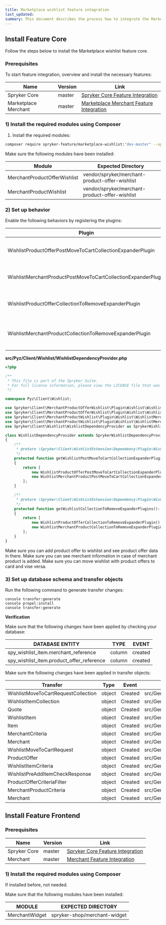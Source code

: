 ```yaml
---
title: Marketplace wishlist feature integration
last_updated:
summary: This document describes the process how to integrate the Marketplace wishlist feature into a Spryker project.
---
```


## Install Feature Core
Follow the steps below to install the Marketplace wishlist feature core.

### Prerequisites

To start feature integration, overview and install the necessary features:

| Name            | Version | Link        |
| --------------- | -------- | ------------------ |
| Spryker Core         | master      | [Spryker Core Feature Integration](https://spryker.atlassian.net/wiki/spaces/DOCS/pages/900924310) |
| Marketplace Merchant | master      | [Marketplace Merchant Feature Integration](https://spryker.atlassian.net/wiki/spaces/DOCS/pages/1876853120) |


### 1) Install the required modules using Composer

1) Install the required modules:

```bash
composer require spryker-feature/marketplace-wishlist:"dev-master" --update-with-dependencies
```
Make sure the following modules have been installed:

| Module | Expected Directory |
|-|-|
| MerchantProductOfferWishlist | vendor/spryker/merchant-product-offer-wishlist |
| MerchantProductWishlist | vendor/spryker/merchant-product-offer-wishlist |

### 2) Set up behavior
Enable the following behaviors by registering the plugins:

| Plugin | Description | Prerequisites | Namespace |
|-|-|-|-|
| WishlistProductOfferPostMoveToCartCollectionExpanderPlugin | Expands WishlistMoveToCartRequestCollection transfer object with not valid product offers as request items. | None | Spryker\Client\WishlistExtension\Dependency\Plugin |
| WishlistMerchantProductPostMoveToCartCollectionExpanderPlugin | Expands WishlistMoveToCartRequestCollection transfer object with not valid merchant products as request items. | None | Spryker\Client\WishlistExtension\Dependency\Plugin |
| WishlistProductOfferCollectionToRemoveExpanderPlugin | Expands WishlistItemCollectionTransfer transfer object with product offer reference. | None | Spryker\Client\WishlistExtension\Dependency\Plugin |
| WishlistMerchantProductCollectionToRemoveExpanderPlugin | Expands WishlistItemCollection transfer object with merchant product wishlist items from WishlistMoveToCartRequestCollection transfer object. | None | Spryker\Client\WishlistExtension\Dependency\Plugin |


**src/Pyz/Client/Wishlist/WishlistDependencyProvider.php**

```php
<?php

/**
 * This file is part of the Spryker Suite.
 * For full license information, please view the LICENSE file that was distributed with this source code.
 */

namespace Pyz\Client\Wishlist;

use Spryker\Client\MerchantProductOfferWishlist\Plugin\Wishlist\WishlistProductOfferCollectionToRemoveExpanderPlugin;
use Spryker\Client\MerchantProductOfferWishlist\Plugin\Wishlist\WishlistProductOfferPostMoveToCartCollectionExpanderPlugin;
use Spryker\Client\MerchantProductWishlist\Plugin\Wishlist\WishlistMerchantProductCollectionToRemoveExpanderPlugin;
use Spryker\Client\MerchantProductWishlist\Plugin\Wishlist\WishlistMerchantProductPostMoveToCartCollectionExpanderPlugin;
use Spryker\Client\Wishlist\WishlistDependencyProvider as SprykerWishlistDependencyProvider;

class WishlistDependencyProvider extends SprykerWishlistDependencyProvider
{
    /**
     * @return \Spryker\Client\WishlistExtension\Dependency\Plugin\WishlistPostMoveToCartCollectionExpanderPluginInterface[]
     */
    protected function getWishlistPostMoveToCartCollectionExpanderPlugins(): array
    {
        return [
            new WishlistProductOfferPostMoveToCartCollectionExpanderPlugin(),
            new WishlistMerchantProductPostMoveToCartCollectionExpanderPlugin(),
        ];
    }

    /**
     * @return \Spryker\Client\WishlistExtension\Dependency\Plugin\WishlistCollectionToRemoveExpanderPluginInterface[]
     */
    protected function getWishlistCollectionToRemoveExpanderPlugins(): array
    {
        return [
            new WishlistProductOfferCollectionToRemoveExpanderPlugin(),
            new WishlistMerchantProductCollectionToRemoveExpanderPlugin(),
        ];
    }
}
```

Make sure you can add product offer to wishlist and see product offer data in there.
Make sure you can see merchant information in case of merchant product is added.
Make sure you can move wishlist with product offers to card and vise versa.


### 3) Set up database schema and transfer objects

Run the following command to generate transfer changes:

```
console transfer:generate
console propel:install
console transfer:generate
```
**Verification**

Make sure that the following changes have been applied by checking your database:

| DATABASE ENTITY |	TYPE |	EVENT |
|-|-|-|
| spy_wishlist_item.merchant_reference | column |	created |
| spy_wishlist_item.product_offer_reference | column |	created |

Make sure  the following changes have been applied in transfer objects:

| Transfer | Type | Event | Path |
|-|-|-|-|
| WishlistMoveToCartRequestCollection | object | Created | src/Generated/Shared/Transfer/WishlistMoveToCartRequestCollectionTransfer |
| WishlistItemCollection | object | Created | src/Generated/Shared/Transfer/WishlistItemCollectionTransfer |
| Quote | object | Created | src/Generated/Shared/Transfer/QuoteTransfer |
| WishlistItem | object | Created | src/Generated/Shared/Transfer/WishlistItemTransfer |
| Item | object | Created | src/Generated/Shared/Transfer/ItemTransfer |
| MerchantCriteria | object | Created | src/Generated/Shared/Transfer/MerchantCriteriaTransfer |
| Merchant | object | Created | src/Generated/Shared/Transfer/MerchantTransfer |
| WishlistMoveToCartRequest | object | Created | src/Generated/Shared/Transfer/WishlistMoveToCartRequestTransfer |
| ProductOffer | object | Created | src/Generated/Shared/Transfer/ProductOfferTransfer |
| WishlistItemCriteria | object | Created | src/Generated/Shared/Transfer/WishlistItemCriteriaTransfer |
| WishlistPreAddItemCheckResponse | object | Created | src/Generated/Shared/Transfer/WishlistPreAddItemCheckResponseTransfer |
| ProductOfferCriteriaFilter | object | Created | src/Generated/Shared/Transfer/ProductOfferCriteriaFilterTransfer |
| MerchantProductCriteria | object | Created | src/Generated/Shared/Transfer/MerchantProductCriteriaTransfer |
| Merchant | object | Created | src/Generated/Shared/Transfer/MerchantTransfer |

## Install Feature Frontend
### Prerequisites

| Name            | Version | Link        |
| --------------- | -------- | ------------------ |
| Spryker Core         | master      | [Spryker Core Feature Integration](https://spryker.atlassian.net/wiki/spaces/DOCS/pages/900924310) |
| Merchant | master      | [Merchant Feature Integration](https://spryker.atlassian.net/wiki/spaces/DOCS/pages/1025277972) |

### 1) Install the required modules using Сomposer 

If installed before, not needed.

Make sure that the following modules have been installed:

| MODULE | EXPECTED DIRECTORY |
|-|-|
| MerchantWidget | spryker-shop/merchant-widget |
